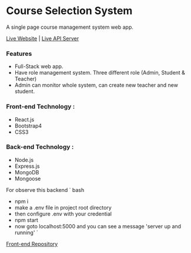 # Course Selection System 

A single page course management system web app.

[Live Website](https://cms-as.web.app/) | [Live API Server](https://school-management-as.herokuapp.com/) 

### Features
* Full-Stack web app.
*	Have role management system. Three different role (Admin, Student & Teacher)
*	Admin can monitor whole system, can create new teacher and new student.

### Front-end Technology :
* React.js
* Bootstrap4
* CSS3

### Back-end Technology :
* Node.js 
* Express.js
* MongoDB
* Mongoose

For observe this backend
 ` bash 
 * npm i
 * make a .env file in project root directory
 * then configure .env with your credential 
 * npm start 
 * now goto localhost:5000 and you can see a message 'server up and running'
 `

[Front-end Repository](https://github.com/anik1612/course-selection-system-client)
